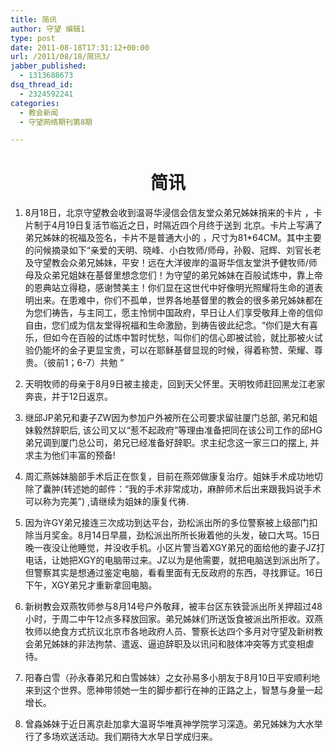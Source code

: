 ```yaml
---
title: 简讯
author: 守望 编辑1
type: post
date: 2011-08-18T17:31:12+00:00
url: /2011/08/18/简讯3/
jabber_published:
  - 1313688673
dsq_thread_id:
  - 2324592241
categories:
  - 教会新闻
  - 守望网络期刊第8期

---
```

<h1 style="text-align: center;">
  简讯
</h1>

  1. 8月18日，北京守望教会收到温哥华浸信会信友堂众弟兄姊妹捎来的卡片 ，卡片制于4月19日复活节临近之日，时隔近四个月终于送到 北京。卡片上写满了弟兄姊妹的祝福及签名，卡片不是普通大小的 ，尺寸为81*64CM。其中主要的问候摘录如下“亲爱的天明、晓峰、小白牧师/师母，孙毅、冠辉、刘官长老及守望教会众弟兄姊妹，平安！远在大洋彼岸的温哥华信友堂洪予健牧师/师母及众弟兄姐妹在基督里想念您们！为守望的弟兄姊妹在百般试炼中，靠上帝的恩典站立得稳，感谢赞美主！你们显在这世代中好像明光照耀将生命的道表明出来。在患难中，你们不孤单，世界各地基督里的教会的很多弟兄姊妹都在为您们祷告，与主同工，愿主怜悯中国政府，早日让人们享受敬拜上帝的信仰自由，您们成为信友堂得祝福和生命激励，到祷告彼此纪念。“你们是大有喜乐，但如今在百般的试炼中暂时忧愁，叫你们的信心即被试验，就比那被火试验仍能坏的金子更显宝贵，可以在耶稣基督显现的时候，得着称赞、荣耀、尊贵。（彼前1；6-7）共勉 ”<!--more-->

  2. 天明牧师的母亲于8月9日被主接走，回到天父怀里。天明牧师赶回黑龙江老家奔丧，并于12日返京。
  3. 继邱JP弟兄和妻子ZW因为参加户外被所在公司要求留驻厦门总部, 弟兄和姐妹毅然辞职后, 该公司又以“惹不起政府”等理由准备把同在该公司工作的邱HG弟兄调到厦门总公司，弟兄已经准备好辞职。求主纪念这一家三口的摆上, 并求主为他们丰富的预备!
  4. 周汇燕姊妹脑部手术后正在恢复，目前在燕郊做康复治疗。姐妹手术成功地切除了囊肿(转述她的邮件：“我的手术非常成功，麻醉师术后出来跟我妈说手术可以称为完美”) ,请继续为姐妹的康复代祷.
  5. 因为许GY弟兄接连三次成功到达平台，劲松派出所的多位警察被上级部门扣除当月奖金。8月14日早晨，劲松派出所所长揪着他的头发，破口大骂。15日晚一夜没让他睡觉，并没收手机。小区片警当着XGY弟兄的面给他的妻子JZ打电话，让她把XGY的电脑带过来。JZ以为是他需要，就把电脑送到派出所了。但警察其实是想通过鉴定电脑，看看里面有无反政府的东西，寻找罪证。16日下午，XGY弟兄才重新拿回电脑。
  6. 新树教会双燕牧师参与8月14号户外敬拜，被丰台区东铁营派出所关押超过48小时，于周二中午12点多释放回家。弟兄姊妹们所送饭食被派出所拒收。双燕牧师以绝食方式抗议北京市各地政府人员、警察长达四个多月对守望及新树教会弟兄姊妹的非法拘禁、遣返、逼迫辞职及以讯问和肢体冲突等方式变相虐待。
  7. 阳春白雪（孙永春弟兄和白雪姊妹）之女孙易多小朋友于8月10日平安顺利地来到这个世界。愿神带领她一生的脚步都行在神的正路之上，智慧与身量一起增长。
  8. 曾淼姊妹于近日离京赴加拿大温哥华唯真神学院学习深造。弟兄姊妹为大水举行了多场欢送活动。我们期待大水早日学成归来。